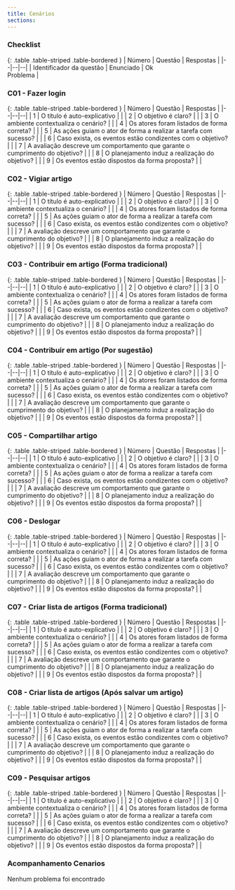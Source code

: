 ```yaml
---
title: Cenários
sections:
---
```


### Checklist

<div class="table-responsive">

{: .table .table-striped .table-bordered }
| Número | Questão | Respostas |
|--|--|--|
| Identificador da questão | Enunciado |  <i class="fa fa-check fa-lg" style="color: #089969"></i> Ok  <br> <i class="fa fa-times fa-lg" style="color: red"></i> Problema |


</div>

### C01 - Fazer login

<div class="table-responsive">

{: .table .table-striped .table-bordered }
| Número | Questão | Respostas |
|--|--|--|
| 1 | O título é auto-explicativo |  <i class="fa fa-check fa-lg" style="color: #089969"></i> |
| 2 | O objetivo é claro? | <i class="fa fa-check fa-lg" style="color: #089969"></i> |
| 3 | O ambiente contextualiza o cenário? |  <i class="fa fa-check fa-lg" style="color: #089969"></i> |
| 4 | Os atores foram listados de forma correta? |  <i class="fa fa-check fa-lg" style="color: #089969"></i> |
| 5 | As ações guiam o ator de forma a realizar a tarefa com sucesso? |  <i class="fa fa-check fa-lg" style="color: #089969"></i> |
| 6 | Caso exista, os eventos estão condizentes com o objetivo? |  <i class="fa fa-check fa-lg" style="color: #089969"></i> |
| 7 | A avaliação descreve um comportamento que garante o cumprimento do objetivo? |  <i class="fa fa-check fa-lg" style="color: #089969"></i> |
| 8 | O planejamento induz a realização do objetivo? |  <i class="fa fa-check fa-lg" style="color: #089969"></i> |
| 9 | Os eventos estão dispostos da forma proposta? |  <i class="fa fa-check fa-lg" style="color: #089969"></i> |

</div>

### C02 - Vigiar artigo

<div class="table-responsive">

{: .table .table-striped .table-bordered }
| Número | Questão | Respostas |
|--|--|--|
| 1 | O título é auto-explicativo |  <i class="fa fa-check fa-lg" style="color: #089969"></i> |
| 2 | O objetivo é claro? | <i class="fa fa-check fa-lg" style="color: #089969"></i> |
| 3 | O ambiente contextualiza o cenário? |  <i class="fa fa-check fa-lg" style="color: #089969"></i> |
| 4 | Os atores foram listados de forma correta? |  <i class="fa fa-check fa-lg" style="color: #089969"></i> |
| 5 | As ações guiam o ator de forma a realizar a tarefa com sucesso? |  <i class="fa fa-check fa-lg" style="color: #089969"></i> |
| 6 | Caso exista, os eventos estão condizentes com o objetivo? |  <i class="fa fa-check fa-lg" style="color: #089969"></i> |
| 7 | A avaliação descreve um comportamento que garante o cumprimento do objetivo? |  <i class="fa fa-check fa-lg" style="color: #089969"></i> |
| 8 | O planejamento induz a realização do objetivo? |  <i class="fa fa-check fa-lg" style="color: #089969"></i> |
| 9 | Os eventos estão dispostos da forma proposta? |  <i class="fa fa-check fa-lg" style="color: #089969"></i> |

</div>

### C03 - Contribuir em artigo (Forma tradicional)

<div class="table-responsive">

{: .table .table-striped .table-bordered }
| Número | Questão | Respostas |
|--|--|--|
| 1 | O título é auto-explicativo |  <i class="fa fa-check fa-lg" style="color: #089969"></i> |
| 2 | O objetivo é claro? | <i class="fa fa-check fa-lg" style="color: #089969"></i> |
| 3 | O ambiente contextualiza o cenário? |  <i class="fa fa-check fa-lg" style="color: #089969"></i> |
| 4 | Os atores foram listados de forma correta? |  <i class="fa fa-check fa-lg" style="color: #089969"></i> |
| 5 | As ações guiam o ator de forma a realizar a tarefa com sucesso? |  <i class="fa fa-check fa-lg" style="color: #089969"></i> |
| 6 | Caso exista, os eventos estão condizentes com o objetivo? |  <i class="fa fa-check fa-lg" style="color: #089969"></i> |
| 7 | A avaliação descreve um comportamento que garante o cumprimento do objetivo? |  <i class="fa fa-check fa-lg" style="color: #089969"></i> |
| 8 | O planejamento induz a realização do objetivo? |  <i class="fa fa-check fa-lg" style="color: #089969"></i> |
| 9 | Os eventos estão dispostos da forma proposta? |  <i class="fa fa-check fa-lg" style="color: #089969"></i> |

</div>

### C04 - Contribuir em artigo (Por sugestão)

<div class="table-responsive">

{: .table .table-striped .table-bordered }
| Número | Questão | Respostas |
|--|--|--|
| 1 | O título é auto-explicativo |  <i class="fa fa-check fa-lg" style="color: #089969"></i> |
| 2 | O objetivo é claro? | <i class="fa fa-check fa-lg" style="color: #089969"></i> |
| 3 | O ambiente contextualiza o cenário? |  <i class="fa fa-check fa-lg" style="color: #089969"></i> |
| 4 | Os atores foram listados de forma correta? |  <i class="fa fa-check fa-lg" style="color: #089969"></i> |
| 5 | As ações guiam o ator de forma a realizar a tarefa com sucesso? |  <i class="fa fa-check fa-lg" style="color: #089969"></i> |
| 6 | Caso exista, os eventos estão condizentes com o objetivo? |  <i class="fa fa-check fa-lg" style="color: #089969"></i> |
| 7 | A avaliação descreve um comportamento que garante o cumprimento do objetivo? |  <i class="fa fa-check fa-lg" style="color: #089969"></i> |
| 8 | O planejamento induz a realização do objetivo? |  <i class="fa fa-check fa-lg" style="color: #089969"></i> |
| 9 | Os eventos estão dispostos da forma proposta? |  <i class="fa fa-check fa-lg" style="color: #089969"></i> |

</div>

### C05 - Compartilhar artigo

<div class="table-responsive">

{: .table .table-striped .table-bordered }
| Número | Questão | Respostas |
|--|--|--|
| 1 | O título é auto-explicativo |  <i class="fa fa-check fa-lg" style="color: #089969"></i> |
| 2 | O objetivo é claro? | <i class="fa fa-check fa-lg" style="color: #089969"></i> |
| 3 | O ambiente contextualiza o cenário? |  <i class="fa fa-check fa-lg" style="color: #089969"></i> |
| 4 | Os atores foram listados de forma correta? |  <i class="fa fa-check fa-lg" style="color: #089969"></i> |
| 5 | As ações guiam o ator de forma a realizar a tarefa com sucesso? |  <i class="fa fa-check fa-lg" style="color: #089969"></i> |
| 6 | Caso exista, os eventos estão condizentes com o objetivo? |  <i class="fa fa-check fa-lg" style="color: #089969"></i> |
| 7 | A avaliação descreve um comportamento que garante o cumprimento do objetivo? |  <i class="fa fa-check fa-lg" style="color: #089969"></i> |
| 8 | O planejamento induz a realização do objetivo? |  <i class="fa fa-check fa-lg" style="color: #089969"></i> |
| 9 | Os eventos estão dispostos da forma proposta? |  <i class="fa fa-check fa-lg" style="color: #089969"></i> |

</div>

### C06 - Deslogar

<div class="table-responsive">

{: .table .table-striped .table-bordered }
| Número | Questão | Respostas |
|--|--|--|
| 1 | O título é auto-explicativo |  <i class="fa fa-check fa-lg" style="color: #089969"></i> |
| 2 | O objetivo é claro? | <i class="fa fa-check fa-lg" style="color: #089969"></i> |
| 3 | O ambiente contextualiza o cenário? |  <i class="fa fa-check fa-lg" style="color: #089969"></i> |
| 4 | Os atores foram listados de forma correta? |  <i class="fa fa-check fa-lg" style="color: #089969"></i> |
| 5 | As ações guiam o ator de forma a realizar a tarefa com sucesso? |  <i class="fa fa-check fa-lg" style="color: #089969"></i> |
| 6 | Caso exista, os eventos estão condizentes com o objetivo? |  <i class="fa fa-check fa-lg" style="color: #089969"></i> |
| 7 | A avaliação descreve um comportamento que garante o cumprimento do objetivo? |  <i class="fa fa-check fa-lg" style="color: #089969"></i> |
| 8 | O planejamento induz a realização do objetivo? |  <i class="fa fa-check fa-lg" style="color: #089969"></i> |
| 9 | Os eventos estão dispostos da forma proposta? |  <i class="fa fa-check fa-lg" style="color: #089969"></i> |

</div>

### C07 - Criar lista de artigos (Forma tradicional)

<div class="table-responsive">

{: .table .table-striped .table-bordered }
| Número | Questão | Respostas |
|--|--|--|
| 1 | O título é auto-explicativo |  <i class="fa fa-check fa-lg" style="color: #089969"></i> |
| 2 | O objetivo é claro? | <i class="fa fa-check fa-lg" style="color: #089969"></i> |
| 3 | O ambiente contextualiza o cenário? |  <i class="fa fa-check fa-lg" style="color: #089969"></i> |
| 4 | Os atores foram listados de forma correta? |  <i class="fa fa-check fa-lg" style="color: #089969"></i> |
| 5 | As ações guiam o ator de forma a realizar a tarefa com sucesso? |  <i class="fa fa-check fa-lg" style="color: #089969"></i> |
| 6 | Caso exista, os eventos estão condizentes com o objetivo? |  <i class="fa fa-check fa-lg" style="color: #089969"></i> |
| 7 | A avaliação descreve um comportamento que garante o cumprimento do objetivo? |  <i class="fa fa-check fa-lg" style="color: #089969"></i> |
| 8 | O planejamento induz a realização do objetivo? |  <i class="fa fa-check fa-lg" style="color: #089969"></i> |
| 9 | Os eventos estão dispostos da forma proposta? |  <i class="fa fa-check fa-lg" style="color: #089969"></i> |

</div>

### C08 - Criar lista de artigos (Após salvar um artigo)

<div class="table-responsive">

{: .table .table-striped .table-bordered }
| Número | Questão | Respostas |
|--|--|--|
| 1 | O título é auto-explicativo |  <i class="fa fa-check fa-lg" style="color: #089969"></i> |
| 2 | O objetivo é claro? | <i class="fa fa-check fa-lg" style="color: #089969"></i> |
| 3 | O ambiente contextualiza o cenário? |  <i class="fa fa-check fa-lg" style="color: #089969"></i> |
| 4 | Os atores foram listados de forma correta? |  <i class="fa fa-check fa-lg" style="color: #089969"></i> |
| 5 | As ações guiam o ator de forma a realizar a tarefa com sucesso? |  <i class="fa fa-check fa-lg" style="color: #089969"></i> |
| 6 | Caso exista, os eventos estão condizentes com o objetivo? |  <i class="fa fa-check fa-lg" style="color: #089969"></i> |
| 7 | A avaliação descreve um comportamento que garante o cumprimento do objetivo? |  <i class="fa fa-check fa-lg" style="color: #089969"></i> |
| 8 | O planejamento induz a realização do objetivo? |  <i class="fa fa-check fa-lg" style="color: #089969"></i> |
| 9 | Os eventos estão dispostos da forma proposta? |  <i class="fa fa-check fa-lg" style="color: #089969"></i> |

</div>

### C09 - Pesquisar artigos

<div class="table-responsive">

{: .table .table-striped .table-bordered }
| Número | Questão | Respostas |
|--|--|--|
| 1 | O título é auto-explicativo |  <i class="fa fa-check fa-lg" style="color: #089969"></i> |
| 2 | O objetivo é claro? | <i class="fa fa-check fa-lg" style="color: #089969"></i> |
| 3 | O ambiente contextualiza o cenário? |  <i class="fa fa-check fa-lg" style="color: #089969"></i> |
| 4 | Os atores foram listados de forma correta? |  <i class="fa fa-check fa-lg" style="color: #089969"></i> |
| 5 | As ações guiam o ator de forma a realizar a tarefa com sucesso? |  <i class="fa fa-check fa-lg" style="color: #089969"></i> |
| 6 | Caso exista, os eventos estão condizentes com o objetivo? |  <i class="fa fa-check fa-lg" style="color: #089969"></i> |
| 7 | A avaliação descreve um comportamento que garante o cumprimento do objetivo? |  <i class="fa fa-check fa-lg" style="color: #089969"></i> |
| 8 | O planejamento induz a realização do objetivo? |  <i class="fa fa-check fa-lg" style="color: #089969"></i> |
| 9 | Os eventos estão dispostos da forma proposta? |  <i class="fa fa-check fa-lg" style="color: #089969"></i> |

</div>

### Acompanhamento Cenarios

Nenhum problema foi encontrado